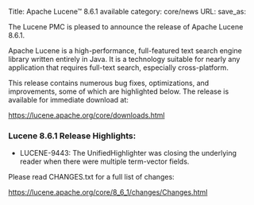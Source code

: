 Title: Apache Lucene™ 8.6.1 available
category: core/news
URL:
save_as:

The Lucene PMC is pleased to announce the release of Apache Lucene 8.6.1.

Apache Lucene is a high-performance, full-featured text search engine library written entirely in Java. It is a technology suitable for nearly any application that requires full-text search, especially cross-platform.

This release contains numerous bug fixes, optimizations, and improvements, some of which are highlighted below. The release is available for immediate download at:

  <https://lucene.apache.org/core/downloads.html>

### Lucene 8.6.1 Release Highlights:

 * LUCENE-9443: The UnifiedHighlighter was closing the underlying reader when there were multiple term-vector fields.

Please read CHANGES.txt for a full list of changes:

  <https://lucene.apache.org/core/8_6_1/changes/Changes.html>
